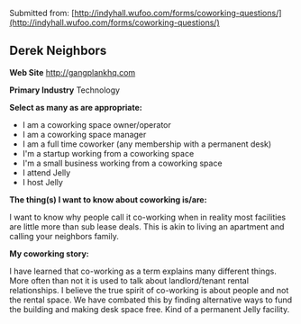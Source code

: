 Submitted from: [http://indyhall.wufoo.com/forms/coworking-questions/](http://indyhall.wufoo.com/forms/coworking-questions/)
## Derek Neighbors 

**Web Site** http://gangplankhq.com

**Primary Industry** Technology

**Select as many as are appropriate:**

* I am a coworking space owner/operator
* I am a coworking space manager
* I am a full time coworker (any membership with a permanent desk)
* I'm a startup working from a coworking space
* I'm a small business working from a coworking space
* I attend Jelly
* I host Jelly

**The thing(s) I want to know about coworking is/are:**

I want to know why people call it co-working when in reality most facilities are little more than sub lease deals. This is akin to living an apartment and calling your neighbors family.

**My coworking story:**

I have learned that co-working as a term explains many different things. More often than not it is used to talk about landlord/tenant rental relationships. I believe the true spirit of co-working is about people and not the rental space. We have combated this by finding alternative ways to fund the building and making desk space free. Kind of a permanent Jelly facility.